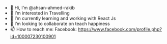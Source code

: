 - 👋 Hi, I’m @ahsan-ahmed-rakib
- 👀 I’m interested in Travelling
- 🌱 I’m currently learning and working with React Js
- 💞️ I’m looking to collaborate on teach happiness
- 📫 How to reach me: Facebook: https://www.facebook.com/profile.php?id=100007230100901

<!---
ahsan-ahmed-rakib/ahsan-ahmed-rakib is a ✨ special ✨ repository because its `README.md` (this file) appears on your GitHub profile.
You can click the Preview link to take a look at your changes.
--->
